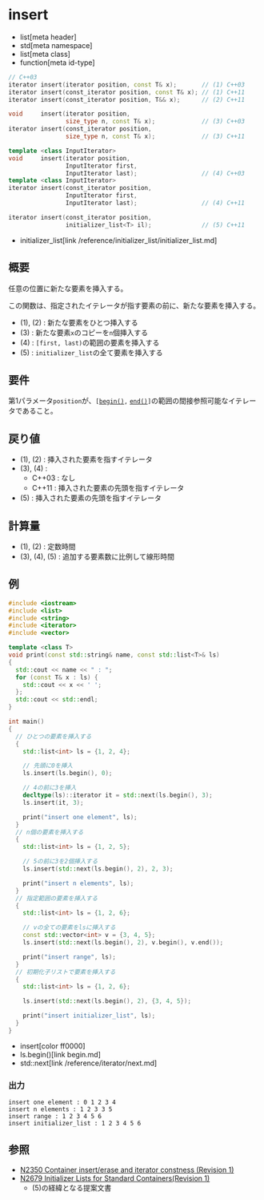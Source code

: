 # insert
* list[meta header]
* std[meta namespace]
* list[meta class]
* function[meta id-type]

```cpp
// C++03
iterator insert(iterator position, const T& x);       // (1) C++03
iterator insert(const_iterator position, const T& x); // (1) C++11
iterator insert(const_iterator position, T&& x);      // (2) C++11

void     insert(iterator position,
                size_type n, const T& x);             // (3) C++03
iterator insert(const_iterator position,
                size_type n, const T& x);             // (3) C++11

template <class InputIterator>
void     insert(iterator position,
                InputIterator first,
                InputIterator last);                  // (4) C++03
template <class InputIterator>
iterator insert(const_iterator position,
                InputIterator first,
                InputIterator last);                  // (4) C++11

iterator insert(const_iterator position,
                initializer_list<T> il);              // (5) C++11
```
* initializer_list[link /reference/initializer_list/initializer_list.md]

## 概要
任意の位置に新たな要素を挿入する。

この関数は、指定されたイテレータが指す要素の前に、新たな要素を挿入する。  

- (1), (2) : 新たな要素をひとつ挿入する
- (3) : 新たな要素`x`のコピーを`n`個挿入する
- (4) : `[first, last)`の範囲の要素を挿入する
- (5) : `initializer_list`の全て要素を挿入する


## 要件
第1パラメータ`position`が、`[`[`begin()`](begin.md)`,` [`end()`](end.md)`]`の範囲の間接参照可能なイテレータであること。


## 戻り値
- (1), (2) : 挿入された要素を指すイテレータ
- (3), (4) :
	- C++03 : なし
	- C++11 : 挿入された要素の先頭を指すイテレータ
- (5) : 挿入された要素の先頭を指すイテレータ


## 計算量
- (1), (2) : 定数時間
- (3), (4), (5) : 追加する要素数に比例して線形時間


## 例
```cpp example
#include <iostream>
#include <list>
#include <string>
#include <iterator>
#include <vector>

template <class T>
void print(const std::string& name, const std::list<T>& ls)
{
  std::cout << name << " : ";
  for (const T& x : ls) {
    std::cout << x << ' ';
  };
  std::cout << std::endl;
}

int main()
{
  // ひとつの要素を挿入する
  {
    std::list<int> ls = {1, 2, 4};

    // 先頭に0を挿入
    ls.insert(ls.begin(), 0);

    // 4の前に3を挿入
    decltype(ls)::iterator it = std::next(ls.begin(), 3);
    ls.insert(it, 3);

    print("insert one element", ls);
  }
  // n個の要素を挿入する
  {
    std::list<int> ls = {1, 2, 5};

    // 5の前に3を2個挿入する
    ls.insert(std::next(ls.begin(), 2), 2, 3);

    print("insert n elements", ls);
  }
  // 指定範囲の要素を挿入する
  {
    std::list<int> ls = {1, 2, 6};

    // vの全ての要素をlsに挿入する
    const std::vector<int> v = {3, 4, 5};
    ls.insert(std::next(ls.begin(), 2), v.begin(), v.end());

    print("insert range", ls);
  }
  // 初期化子リストで要素を挿入する
  {
    std::list<int> ls = {1, 2, 6};

    ls.insert(std::next(ls.begin(), 2), {3, 4, 5});

    print("insert initializer_list", ls);
  }
}
```
* insert[color ff0000]
* ls.begin()[link begin.md]
* std::next[link /reference/iterator/next.md]

### 出力
```
insert one element : 0 1 2 3 4 
insert n elements : 1 2 3 3 5 
insert range : 1 2 3 4 5 6 
insert initializer_list : 1 2 3 4 5 6 
```


## 参照
- [N2350 Container insert/erase and iterator constness (Revision 1)](http://www.open-std.org/jtc1/sc22/wg21/docs/papers/2007/n2350.pdf)
- [N2679 Initializer Lists for Standard Containers(Revision 1)](http://www.open-std.org/jtc1/sc22/wg21/docs/papers/2008/n2679.pdf)
    - (5)の経緯となる提案文書

